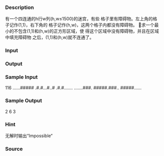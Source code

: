 
### Description
有一个四连通的h行w列(h,w≤1500)的迷宫，有些
格子里有障碍物。左上角的格子记作(1,1)，右下角的
格子记作(h,w)，这两个格子内都没有障碍物。
求一个最小的不包含(1,1)和(h,w)的正方形区域，使
得这个区域中没有障碍物，并且在区域中填充障碍物
之后，(1,1)和(h,w)就不连通了。

### Input

### Output

### Sample Input
116
......#####
.#.#...#..#
.#.#.......
.......###.
#####.###..
#####......
### Sample Output
2 6 3
### Hint
无解时输出“Impossible“

### Source
